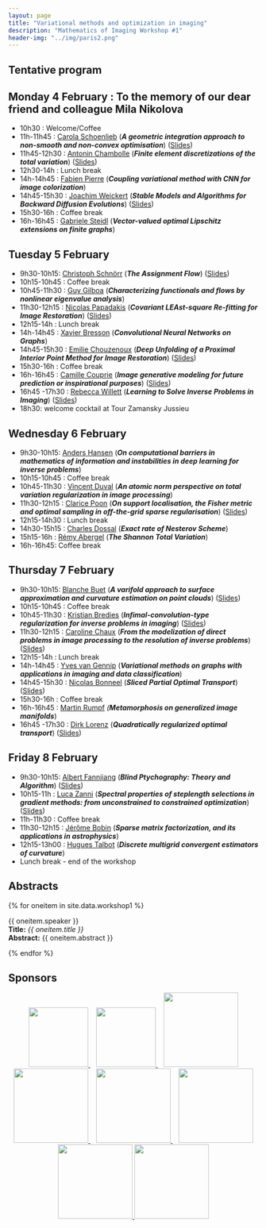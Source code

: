 ```yaml
---
layout: page
title: "Variational methods and optimization in imaging"
description: "Mathematics of Imaging Workshop #1"
header-img: "../img/paris2.png"
---
```


Tentative program
-------------

Monday 4 February : To the memory of our dear friend and colleague Mila Nikolova
-------------

- 10h30 : Welcome/Coffee 
- 11h-11h45 : [Carola Schoenlieb](http://www.damtp.cam.ac.uk/user/cbs31/Home.html) (***A geometric integration approach to non-smooth and non-convex optimisation***)  ([Slides](slides/w1/schonlieb.pdf))
- 11h45-12h30 : [Antonin Chambolle](http://www.cmap.polytechnique.fr/~antonin/) (***Finite element discretizations of the total variation***) ([Slides](slides/w1/chambolle.pdf))
- 12h30-14h : Lunch break
- 14h-14h45 : [Fabien Pierre](http://www.fabienpierre.fr/bienvenue.html) (***Coupling variational method with CNN for image colorization***) 
- 14h45-15h30 : [Joachim Weickert](https://www.mia.uni-saarland.de/weickert/index.shtml) (***Stable Models and Algorithms for Backward Diffusion Evolutions***) ([Slides](slides/w1/weickert.pdf))
- 15h30-16h : Coffee break 
- 16h-16h45 : [Gabriele Steidl](http://www.mathematik.uni-kl.de/imagepro/members/steidl/) (***Vector-valued optimal Lipschitz extensions on finite graphs***) 

Tuesday 5 February
-------------
- 9h30-10h15: [Christoph Schnörr](https://ipa.iwr.uni-heidelberg.de/cschnoerr/) (***The Assignment Flow***) ([Slides](slides/w1/schnorr.pdf))
- 10h15-10h45 : Coffee break 
- 10h45-11h30 : [Guy Gilboa](http://guygilboa.eew.technion.ac.il/) (***Characterizing functionals and flows by nonlinear eigenvalue analysis***)
- 11h30-12h15 : [Nicolas Papadakis](https://www.math.u-bordeaux.fr/~npapadak/) (***Covariant LEAst-square Re-fitting for Image Restoration***) ([Slides](slides/w1/papadakis.pdf))
- 12h15-14h : Lunch break
- 14h-14h45 :  [Xavier Bresson](http://www.ntu.edu.sg/home/xbresson/) (***Convolutional Neural Networks on Graphs***)
- 14h45-15h30 : [Emilie Chouzenoux](http://www-syscom.univ-mlv.fr/~chouzeno/) (***Deep Unfolding of a Proximal Interior Point Method for Image Restoration***) ([Slides](slides/w1/chouzenoux.pdf))
- 15h30-16h : Coffee break 
- 16h-16h45 : [Camille Couprie](https://research.fb.com/people/couprie-camille/) (***Image generative modeling for future prediction or inspirational purposes***) ([Slides](slides/w1/couprie.pdf))
- 16h45 -17h30 : [Rebecca Willett](https://voices.uchicago.edu/willett/) (***Learning to Solve Inverse Problems in Imaging***) ([Slides](slides/w1/willett.pdf))
- 18h30: welcome cocktail at Tour Zamansky Jussieu

Wednesday 6 February
-------------
- 9h30-10h15: [Anders Hansen](http://www.damtp.cam.ac.uk/research/afha/anders/) (***On computational barriers in mathematics of information and instabilities in deep learning for inverse problems***)
- 10h15-10h45 : Coffee break 
- 10h45-11h30 : [Vincent Duval](https://who.rocq.inria.fr/Vincent.Duval/) (***An atomic norm perspective on total variation regularization in image processing***)
- 11h30-12h15 : [Clarice Poon](http://www.damtp.cam.ac.uk/user/cmhsp2/) (***On support localisation, the Fisher metric and optimal sampling in off-the-grid sparse regularisation***) ([Slides](slides/w1/poon.pdf))
- 12h15-14h30 : Lunch break
- 14h30-15h15 : [Charles Dossal](https://www.math.u-bordeaux.fr/~cdossal/) (***Exact rate of Nesterov Scheme***)
- 15h15-16h : [Rémy Abergel](http://helios.mi.parisdescartes.fr/~rabergel/index.html) (***The Shannon Total Variation***)
- 16h-16h45: Coffee break 

Thursday 7 February
--------------
- 9h30-10h15: [Blanche Buet](https://www.math.u-psud.fr/~buet/) (***A varifold approach to surface approximation and curvature estimation on point clouds***) ([Slides](slides/w1/buet.pdf))
- 10h15-10h45 : Coffee break 
- 10h45-11h30 : [Kristian Bredies](https://imsc.uni-graz.at/bredies/) (***Infimal-convolution-type regularization for inverse problems in imaging***) ([Slides](slides/w1/bredies.pdf))
- 11h30-12h15 : [Caroline Chaux](https://www.i2m.univ-amu.fr/~caroline.chaux/) (***From the modelization of direct problems in image processing to the resolution of inverse problems***) ([Slides](slides/w1/chaux.pdf))
- 12h15-14h : Lunch break
- 14h-14h45 : [Yves van Gennip](https://www.nottingham.ac.uk/mathematics/people/y.vangennip) (***Variational methods on graphs with applications in imaging and data classification***)
- 14h45-15h30 : [Nicolas Bonneel](https://perso.liris.cnrs.fr/nicolas.bonneel/) (***Sliced Partial Optimal Transport***) ([Slides](slides/w1/bonneel.pdf))
- 15h30-16h : Coffee break 
- 16h-16h45 : [Martin Rumpf](http://www.hcm.uni-bonn.de/de/people/profile/martin-rumpf/) *(**Metamorphosis on generalized image manifolds***)
- 16h45 -17h30 : [Dirk Lorenz](https://www.tu-braunschweig.de/iaa/personal/lorenz) (***Quadratically regularized optimal transport***) ([Slides](slides/w1/lorenz.pdf))

Friday 8 February
--------------
- 9h30-10h15: [Albert Fannjiang](https://www.math.ucdavis.edu/~fannjiang/) (***Blind Ptychography: Theory and Algorithm***) ([Slides](slides/w1/fannjiang.pdf))
- 10h15-11h : [Luca Zanni](http://cdm.unimo.it/home/matematica/zanni.luca/) (***Spectral properties of steplength selections in gradient methods: from unconstrained to constrained optimization***) ([Slides](slides/w1/zanni.pdf))
- 11h-11h30 : Coffee break
- 11h30-12h15 : [Jérôme Bobin](http://jbobin.cosmostat.org/) (***Sparse matrix factorization, and its applications in astrophysics***)
- 12h15-13h00 : [Hugues Talbot](http://hugues.zahlt.info/bienvenue.html) (***Discrete multigrid convergent estimators of curvature***)
- Lunch break - end of the workshop

Abstracts
--------

{% for oneitem in site.data.workshop1 %}
<p>
  {{ oneitem.speaker }}<br/>
  <b>Title:</b> <i>{{ oneitem.title }}</i><br/>
  <b>Abstract:</b> {{ oneitem.abstract }}
</p>
{% endfor %}



Sponsors
-----

<p align="center">

<a href="http://www.ihp.fr">
<img width="120" src="../../img/logo-ihp.jpg"/>
</a>&nbsp;&nbsp;

<a href="http://www.cnrs.fr/">
<img width="120" src="../../img/logo-cnrs.png"/>
</a>&nbsp;&nbsp;

<a href="http://www.u-psud.fr/fr/index.html">
<img width="150" src="../../img/logo-paris-sud.png"/>
</a>

<br/>

<a href="https://www.sciencesmaths-paris.fr/">
<img width="150" src="../../img/logo-fsmp.png"/>
</a>&nbsp;&nbsp;

<a href="http://www.upmc.fr/">
<img width="150" src="../../img/logo-upmc.png"/>
</a>&nbsp;&nbsp;

<a href="https://www.cimpa.info/">
<img width="150" src="../../img/logo-cimpa.png"/>
</a>

<br/>

<a href="http://gdr-mia.math.cnrs.fr/">
<img width="150" src="../../img/logo-mia.png"/>
</a>

<a href="http://www.gpeyre.com/noria/">
<img width="150" src="../../img/logo-erc.jpg"/>
</a>


</p>
